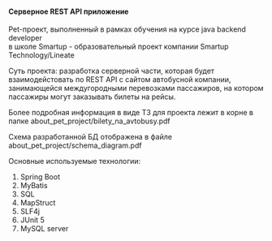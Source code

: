 <h4>Серверное REST API приложение</h4>

<p>Pet-проект, выполненный в рамках обучения на курсе java backend developer <br> в школе Smartup - образовательный проект компании Smartup Technology/Lineate</p>

<p>Суть проекта: разработка серверной части, которая будет взаимодейстовать по REST API с сайтом автобусной компании, занимающейся междугородными перевозками пассажиров, на котором пассажиры
могут заказывать билеты на рейсы.</p>

<p>Более подробная информация в виде ТЗ для проекта лежит в корне в папке about_pet_project/bilety_na_avtobusy.pdf</p>
<p>Схема разработанной БД отображена в файле about_pet_project/schema_diagram.pdf</p>

<p>Основные используемые технологии:</p>
<ol>
    <li>Spring Boot</li>
    <li>MyBatis</li>
    <li>SQL</li>
    <li>MapStruct</li>
    <li>SLF4j</li>
    <li>JUnit 5</li>
    <li>MySQL server</li>
</ol>




